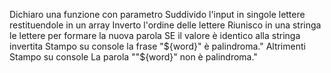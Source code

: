 Dichiaro una funzione con parametro
Suddivido l'input in singole lettere restituendole in un array
Inverto l'ordine delle lettere
Riunisco in una stringa le lettere per formare la nuova parola
SE il valore è identico alla stringa invertita Stampo su console la frase "${word}" è palindroma."
Altrimenti Stampo su console La parola ""${word}" non è palindroma." 
